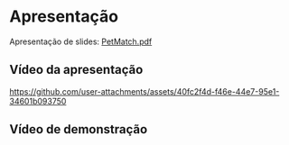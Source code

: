 # Apresentação
Apresentação de slides: [PetMatch.pdf](https://github.com/user-attachments/files/20934539/PetMatch.pdf)

## Vídeo da apresentação

https://github.com/user-attachments/assets/40fc2f4d-f46e-44e7-95e1-34601b093750

## Vídeo de demonstração
